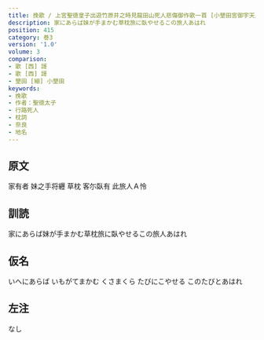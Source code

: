 ```yaml
---
title: 挽歌 / 上宮聖徳皇子出遊竹原井之時見龍田山死人悲傷御作歌一首 [小墾田宮御宇天皇代墾田宮御宇者豊御食炊屋姫天皇也諱額田謚推古]
description: 家にあらば妹が手まかむ草枕旅に臥やせるこの旅人あはれ
position: 415
category: 巻3
version: '1.0'
volume: 3
comparison:
- 歌 [西] 謌
- 歌 [西] 謌
- 墾田 [細] 小墾田
keywords:
- 挽歌
- 作者：聖徳太子
- 行路死人
- 枕詞
- 奈良
- 地名
---
```


## 原文

家有者 妹之手将纒 草枕 客尓臥有 此旅人Ａ怜

## 訓読

家にあらば妹が手まかむ草枕旅に臥やせるこの旅人あはれ

## 仮名

いへにあらば いもがてまかむ くさまくら たびにこやせる このたびとあはれ

## 左注

なし
